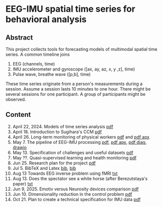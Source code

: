 # EEG-IMU spatial time series for behavioral analysis 
## Abstract 
This project collects tools for forecasting models of multimodal spatial time series. A common timeline joins 
1. EEG (channels, time)
2. IMU accelerometer and gyroscope ([ax, ay, az, x, y ,z], time)
3. Pulse wave, breathe wave ([p,b], time)
   
These time series originate from a person's measurements during a session. Assume a session lasts 10 minutes to one hour. There might be several sessions for one participant. A group of participants might be observed.

<!-- ![An example of the centrois](/docs/signal.png)<br>
*The figure shows the IMU acceleration part.* -->

## Content
2. April 22, 2024. Models of time series analysis [pdf](/docs/EEG-IMU-2.pdf)
1. April 18. Introduction to Sugihara's CCM [pdf](/docs/EEG-IMU-1.pdf)
3. April 26. Long-term monitoring of physical workers [pdf](/docs/EEG-IMU-3.pdf) and [pdf apx](/docs/EEG-IMU-3-Apx.pdf)
4. May 7. The pipeline of EEG-IMU processing [pdf](/docs/EEG-IMU-4.pdf), [pdf apx](/docs/EEG-IMU-4-Apx.pdf), [pdf diag](/docs/EEG-IMU-4-Diagram.pdf), [drawio](/docs/EEG-IMU-4-Diagram.drawio)
5. May 13. Specification of challenges and useful datasets [pdf](/docs/EEG-IMU-5.pdf)
6. May ??. Quasi-supervised learning and health monitoring [pdf](/EEG-IMU_6.pdf)
7. Jun 25. Research plan for the project [pdf](/docs/EEG-IMU-10.pdf)
8. Jul 5. BibTeX and Latex [bib](/EEGdecodeReview.bib), [bib](/EEGdecodeReview.tex)
9. Aug 13 Towards EEG inverse problem using fMRI [txt](/docs/EEG-IMU-11-txt)
11. Aug 13. Does the spectator see a white horse (after Berezutstaya's paper) [txt](EEG-IMU_12)
12. Jun 9, 2025. Emotiv versus Neurosity devices comparison [pdf](/docs/EEG-IMU-13.pdf)
13. Jun 10. Dimensionality reduction in the control problem [pdf](/docs/EEG-IMU-14.pdf)
14. Oct 21. Plan to create a technical specification for IMU data [pdf](/docs/EEG-IMU-15.pdf)